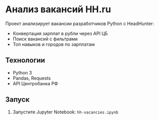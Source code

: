 # Анализ вакансий HH.ru

Проект анализирует вакансии разработчиков Python с HeadHunter:
- Конвертация зарплат в рубли через API ЦБ
- Поиск вакансий с фильтрами
- Топ навыков и городов по зарплатам

## Технологии
- Python 3
- Pandas, Requests
- API Центробанка РФ

## Запуск
1. Запустите Jupyter Notebook: `hh-vacancies.ipynb`

